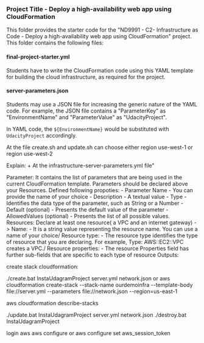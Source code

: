 ### Project Title - Deploy a high-availability web app using CloudFormation

This folder provides the starter code for the "ND9991 - C2- Infrastructure as Code - Deploy a high-availability web app using CloudFormation" project. This folder contains the following files:

#### final-project-starter.yml

Students have to write the CloudFormation code using this YAML template for building the cloud infrastructure, as required for the project.

#### server-parameters.json

Students may use a JSON file for increasing the generic nature of the YAML code. For example, the JSON file contains a "ParameterKey" as "EnvironmentName" and "ParameterValue" as "UdacityProject".

In YAML code, the `${EnvironmentName}` would be substituted with `UdacityProject` accordingly.

At the file create.sh and update.sh can choose either region use-west-1 or region use-west-2

Explain: + At the infrastructure-server-parameters.yml file"

Parameter: It contains the list of parameters that are being used in the current CloudFormation template. Parameters should be declared above your Resources.
Defined following propoties: - Parameter Name - You can provide the name of your choice - Description - A textual value - Type - Identifies the data type of the parameter, such as String or a Number - Default (optional) - Presents the default value of the parameter - AllowedValues (optional) - Presents the list of all possible values.
Resources: Declare at least one resource( a VPC and an internet gateway) -> Name: - It is a string value representing the resource name. You can use a name of your choice/ Resource type: - The resource type identifies the type of resource that you are declaring. For example, Type: AWS::EC2::VPC creates a VPC./ Resource properties: - The resource Properties field has further sub-fields that are specific to each type of resource
Outputs:

create stack cloudformation:

./create.bat InstaUdagramProject server.yml network.json
or
aws cloudformation create-stack --stack-name ourdemoinfra --template-body file://server.yml --parameters file://network.json --region=us-east-1

aws cloudformation describe-stacks

./update.bat InstaUdagramProject server.yml network.json
./destroy.bat InstaUdagramProject

login aws
aws configure or aws configure set aws_session_token
